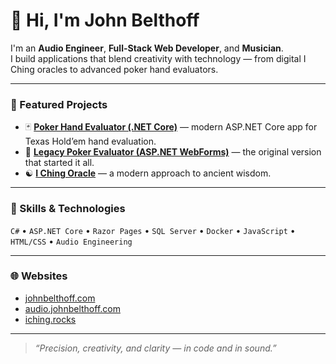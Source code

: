 # 👋 Hi, I'm John Belthoff

I'm an **Audio Engineer**, **Full-Stack Web Developer**, and **Musician**.  
I build applications that blend creativity with technology — from digital I Ching oracles to advanced poker hand evaluators.

---

### 🎯 Featured Projects
- 🃏 [**Poker Hand Evaluator (.NET Core)**](https://github.com/JBelthoff/poker.net) — modern ASP.NET Core app for Texas Hold’em hand evaluation.
- 🧩 [**Legacy Poker Evaluator (ASP.NET WebForms)**](https://github.com/JBelthoff/poker.johnbelthoff.com) — the original version that started it all.
- ☯️ [**I Ching Oracle**](https://iching.rocks) — a modern approach to ancient wisdom.

---

### 🔧 Skills & Technologies
`C#` • `ASP.NET Core` • `Razor Pages` • `SQL Server` • `Docker` • `JavaScript` • `HTML/CSS` • `Audio Engineering`

---

### 🌐 Websites
- [johnbelthoff.com](https://www.johnbelthoff.com)
- [audio.johnbelthoff.com](https://audio.johnbelthoff.com)
- [iching.rocks](https://iching.rocks)

---

> _“Precision, creativity, and clarity — in code and in sound.”_
